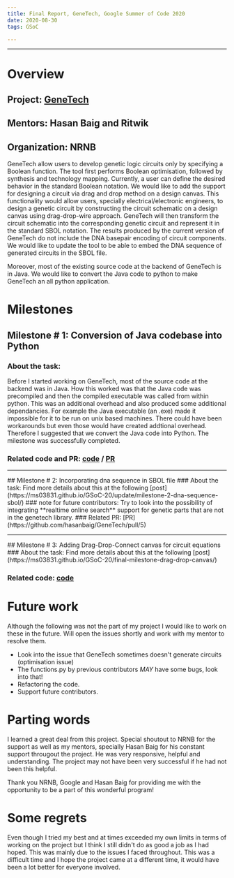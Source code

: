 ```yaml
---
title: Final Report, GeneTech, Google Summer of Code 2020
date: 2020-08-30
tags: GSoC

---
```

<hr>

# Overview
## Project: [GeneTech](https://github.com/hasanbaig/GeneTech/)
## Mentors: Hasan Baig and Ritwik
## Organization: NRNB
GeneTech allow users to develop genetic logic circuits only by specifying a Boolean function. The tool first performs Boolean optimisation, followed by synthesis and technology mapping. Currently, a user can define the desired behavior in the standard Boolean notation. We would like to add the support for designing a circuit via drag and drop method on a design canvas. This functionality would allow users, specially electrical/electronic engineers, to design a genetic circuit by constructing the circuit schematic on a design canvas using drag-drop-wire approach. GeneTech will then transform the circuit schematic into the corresponding genetic circuit and represent it in the standard SBOL notation. The results produced by the current version of GeneTech do not include the DNA basepair encoding of circuit components. We would like to update the tool to be able to embed the DNA sequence of generated circuits in the SBOL file. 

Moreover, most of the existing source code at the backend of GeneTech is in Java. We would like to convert the Java code to python to make GeneTech an all python application. 

# Milestones 
## Milestone # 1: Conversion of Java codebase into Python
###   About the task: 
  Before I started working on GeneTech, most of the source code at the backend was in Java. How this worked was that the Java code was precompiled and then the compiled executable was called from within python. This was an additional overhead and also produced some additional dependancies. For example the Java executable (an .exe) made it impossible for it to be run on unix based machines. There could have been workarounds but even those would have created addtional overhead. Therefore I suggested that we convert the Java code into Python. The milestone was successfully completed.
###   Related code and PR: [code](https://github.com/hasanbaig/GeneTech/tree/master/src) / [PR](https://github.com/hasanbaig/GeneTech/pull/4)
  <hr> 
## Milestone # 2: Incorporating dna sequence in SBOL file
###   About the task: 
   Find more details about this at the following [post](https://ms03831.github.io/GSoC-20/update/milestone-2-dna-sequence-sbol/)
   ### note for future contributors:
   Try to look into the possibility of integrating **realtime online search** support for genetic parts that are not in the genetech library. 
###   Related PR: [PR](https://github.com/hasanbaig/GeneTech/pull/5)
   <hr> 
## Milestone # 3: Adding Drag-Drop-Connect canvas for circuit equations
###   About the task: 
  Find more details about this at the following [post](https://ms03831.github.io/GSoC-20/final-milestone-drag-drop-canvas/)

###   Related code: [code](https://github.com/hasanbaig/GeneTech/tree/circuit-builder)

# Future work

Although the following was not the part of my project I would like to work on these in the future. Will open the issues shortly and work with my mentor to resolve them.
  
  - Look into the issue that GeneTech sometimes doesn't generate circuits (optimisation issue)
  - The functions.py by previous contributors $MAY$ have some bugs, look into that!
  - Refactoring the code.
  - Support future contributors. 

  
# Parting words
I learned a great deal from this project. Special shoutout to NRNB for the support as well as my mentors, specially Hasan Baig for his constant support througout the project. He was very responsive, helpful and understanding. The project may not have been very successful if he had not been this helpful.  

Thank you NRNB, Google and Hasan Baig for providing me with the opportunity to be a part of this wonderful program! 
  
# Some regrets
Even though I tried my best and at times exceeded my own limits in terms of working on the project but I think I still didn't do as good a job as I had hoped. This was mainly due to the issues I faced throughout. This was a difficult time and I hope the project came at a different time, it would have been a lot better for everyone involved. 
